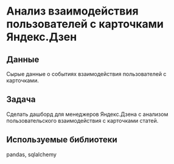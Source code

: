 # Анализ взаимодействия пользователей с карточками Яндекс.Дзен

## Данные
Сырые данные о событиях взаимодействия пользователей с карточками.

## Задача
Сделать дашборд для менеджеров Яндекс.Дзена с анализом пользовательского взаимодействия с карточками статей.

## Используемые библиотеки
pandas, sqlalchemy